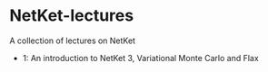 # NetKet-lectures

A collection of lectures on NetKet

 - 1: An introduction to NetKet 3, Variational Monte Carlo and Flax